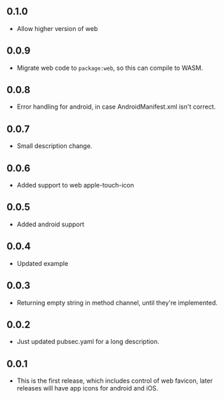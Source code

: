 ## 0.1.0

* Allow higher version of web

## 0.0.9

* Migrate web code to `package:web`, so this can compile to WASM.

## 0.0.8

* Error handling for android, in case AndroidManifest.xml isn't correct.

## 0.0.7

* Small description change.

## 0.0.6

* Added support to web apple-touch-icon

## 0.0.5

* Added android support

## 0.0.4

* Updated example

## 0.0.3

* Returning empty string in method channel, until they're implemented.

## 0.0.2

* Just updated pubsec.yaml for a long description.

## 0.0.1

* This is the first release, which includes control of web favicon, later releases will have app icons for android and iOS.

